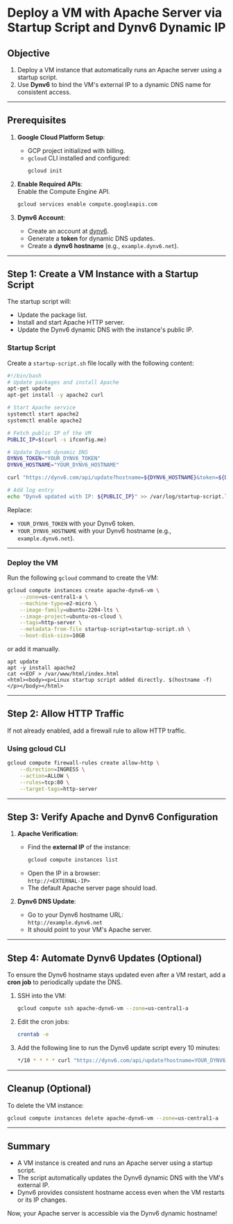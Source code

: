 # **Deploy a VM with Apache Server via Startup Script and Dynv6 Dynamic IP**

## **Objective**  
1. Deploy a VM instance that automatically runs an Apache server using a startup script.  
2. Use **Dynv6** to bind the VM's external IP to a dynamic DNS name for consistent access.

---

## **Prerequisites**

1. **Google Cloud Platform Setup**:  
   - GCP project initialized with billing.  
   - `gcloud` CLI installed and configured:  
     ```bash
     gcloud init
     ```

2. **Enable Required APIs**:  
   Enable the Compute Engine API.  
   ```bash
   gcloud services enable compute.googleapis.com
   ```

3. **Dynv6 Account**:  
   - Create an account at [dynv6](https://dynv6.com).  
   - Generate a **token** for dynamic DNS updates.  
   - Create a **dynv6 hostname** (e.g., `example.dynv6.net`).

---

## **Step 1: Create a VM Instance with a Startup Script**

The startup script will:
- Update the package list.
- Install and start Apache HTTP server.
- Update the Dynv6 dynamic DNS with the instance's public IP.

### **Startup Script**

Create a `startup-script.sh` file locally with the following content:

```bash
#!/bin/bash
# Update packages and install Apache
apt-get update
apt-get install -y apache2 curl

# Start Apache service
systemctl start apache2
systemctl enable apache2

# Fetch public IP of the VM
PUBLIC_IP=$(curl -s ifconfig.me)

# Update Dynv6 dynamic DNS
DYNV6_TOKEN="YOUR_DYNV6_TOKEN"
DYNV6_HOSTNAME="YOUR_DYNV6_HOSTNAME"

curl "https://dynv6.com/api/update?hostname=${DYNV6_HOSTNAME}&token=${DYNV6_TOKEN}&ipv4=${PUBLIC_IP}"

# Add log entry
echo "Dynv6 updated with IP: ${PUBLIC_IP}" >> /var/log/startup-script.log
```

Replace:  
- `YOUR_DYNV6_TOKEN` with your Dynv6 token.  
- `YOUR_DYNV6_HOSTNAME` with your Dynv6 hostname (e.g., `example.dynv6.net`).

---

### **Deploy the VM**

Run the following `gcloud` command to create the VM:

```bash
gcloud compute instances create apache-dynv6-vm \
    --zone=us-central1-a \
    --machine-type=e2-micro \
    --image-family=ubuntu-2204-lts \
    --image-project=ubuntu-os-cloud \
    --tags=http-server \
    --metadata-from-file startup-script=startup-script.sh \
    --boot-disk-size=10GB
```

or add it manually.

```
apt update
apt -y install apache2
cat <<EOF > /var/www/html/index.html
<html><body><p>Linux startup script added directly. $(hostname -f) </p></body></html>
```

---

## **Step 2: Allow HTTP Traffic**

If not already enabled, add a firewall rule to allow HTTP traffic.

### **Using gcloud CLI**
```bash
gcloud compute firewall-rules create allow-http \
    --direction=INGRESS \
    --action=ALLOW \
    --rules=tcp:80 \
    --target-tags=http-server
```

---

## **Step 3: Verify Apache and Dynv6 Configuration**

1. **Apache Verification**:
   - Find the **external IP** of the instance:
     ```bash
     gcloud compute instances list
     ```
   - Open the IP in a browser:  
     `http://<EXTERNAL-IP>`  
   - The default Apache server page should load.

2. **Dynv6 DNS Update**:  
   - Go to your Dynv6 hostname URL:  
     `http://example.dynv6.net`  
   - It should point to your VM's Apache server.

---

## **Step 4: Automate Dynv6 Updates (Optional)**

To ensure the Dynv6 hostname stays updated even after a VM restart, add a **cron job** to periodically update the DNS.

1. SSH into the VM:
   ```bash
   gcloud compute ssh apache-dynv6-vm --zone=us-central1-a
   ```

2. Edit the cron jobs:
   ```bash
   crontab -e
   ```

3. Add the following line to run the Dynv6 update script every 10 minutes:
   ```bash
   */10 * * * * curl "https://dynv6.com/api/update?hostname=YOUR_DYNV6_HOSTNAME&token=YOUR_DYNV6_TOKEN&ipv4=$(curl -s ifconfig.me)"
   ```

---

## **Cleanup (Optional)**  
To delete the VM instance:  
```bash
gcloud compute instances delete apache-dynv6-vm --zone=us-central1-a
```

---

## **Summary**  
- A VM instance is created and runs an Apache server using a startup script.  
- The script automatically updates the Dynv6 dynamic DNS with the VM's external IP.  
- Dynv6 provides consistent hostname access even when the VM restarts or its IP changes.

Now, your Apache server is accessible via the Dynv6 dynamic hostname!